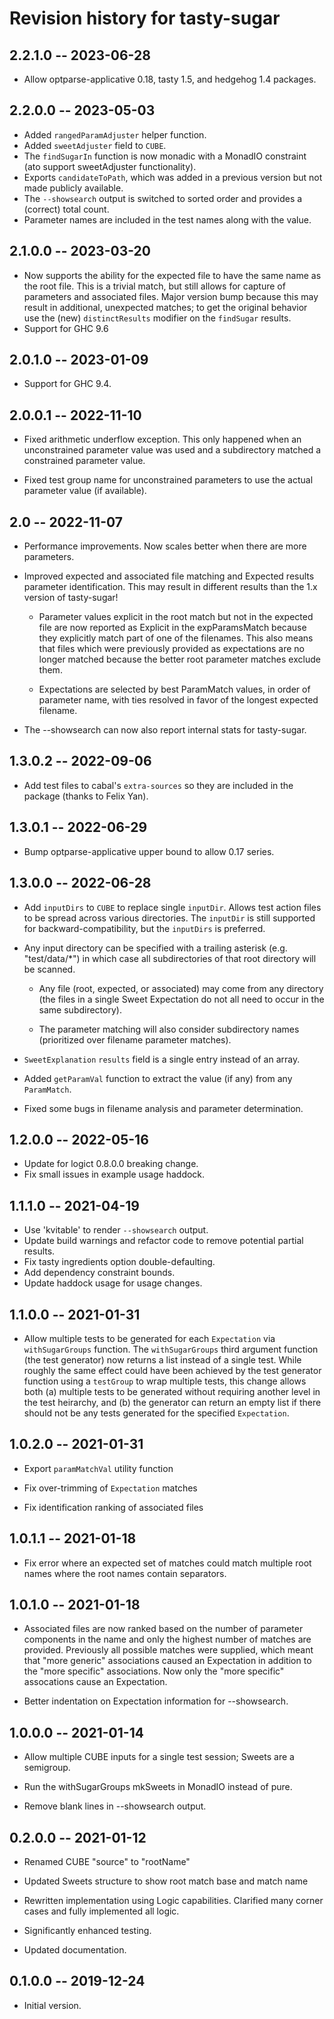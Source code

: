 # Revision history for tasty-sugar

## 2.2.1.0 -- 2023-06-28

 * Allow optparse-applicative 0.18, tasty 1.5, and hedgehog 1.4 packages.

## 2.2.0.0 -- 2023-05-03

 * Added `rangedParamAdjuster` helper function.
 * Added `sweetAdjuster` field to `CUBE`.
 * The `findSugarIn` function is now monadic with a MonadIO constraint (ato
   support sweetAdjuster functionality).
 * Exports `candidateToPath`, which was added in a previous version but not made
   publicly available.
 * The `--showsearch` output is switched to sorted order and provides a (correct)
   total count.
 * Parameter names are included in the test names along with the value.

## 2.1.0.0 -- 2023-03-20

 * Now supports the ability for the expected file to have the same name as the
   root file.  This is a trivial match, but still allows for capture of
   parameters and associated files.  Major version bump because this may result
   in additional, unexpected matches; to get the original behavior use the (new)
   `distinctResults` modifier on the `findSugar` results.
 * Support for GHC 9.6

## 2.0.1.0 -- 2023-01-09

 * Support for GHC 9.4.

## 2.0.0.1 -- 2022-11-10

 * Fixed arithmetic underflow exception.  This only happened when an
   unconstrained parameter value was used and a subdirectory matched a
   constrained parameter value.

 * Fixed test group name for unconstrained parameters to use the actual parameter
   value (if available).

## 2.0 -- 2022-11-07

 * Performance improvements.  Now scales better when there are more parameters.

 * Improved expected and associated file matching and Expected results parameter
   identification.  This may result in different results than the 1.x version of
   tasty-sugar!

   * Parameter values explicit in the root match but not in the expected file are
     now reported as Explicit in the expParamsMatch because they explicitly match
     part of one of the filenames.  This also means that files which were
     previously provided as expectations are no longer matched because the better
     root parameter matches exclude them.

   * Expectations are selected by best ParamMatch values, in order of parameter
     name, with ties resolved in favor of the longest expected filename.

 * The --showsearch can now also report internal stats for tasty-sugar.

## 1.3.0.2 -- 2022-09-06

 * Add test files to cabal's `extra-sources` so they are included in the package
   (thanks to Felix Yan).

## 1.3.0.1 -- 2022-06-29

 * Bump optparse-applicative upper bound to allow 0.17 series.

## 1.3.0.0 -- 2022-06-28

 * Add `inputDirs` to `CUBE` to replace single `inputDir`.  Allows test action
   files to be spread across various directories.  The `inputDir` is still
   supported for backward-compatibility, but the `inputDirs` is preferred.

 * Any input directory can be specified with a trailing asterisk
   (e.g. "test/data/*") in which case all subdirectories of that root directory
   will be scanned.

   - Any file (root, expected, or associated) may come from any directory (the
     files in a single Sweet Expectation do not all need to occur in
     the same subdirectory).

   - The parameter matching will also consider subdirectory names (prioritized
     over filename parameter matches).

 * `SweetExplanation` `results` field is a single entry instead of an array.

 * Added `getParamVal` function to extract the value (if any) from any
   `ParamMatch`.

 * Fixed some bugs in filename analysis and parameter determination.

## 1.2.0.0 -- 2022-05-16

 * Update for logict 0.8.0.0 breaking change.
 * Fix small issues in example usage haddock.

## 1.1.1.0 -- 2021-04-19

 * Use 'kvitable' to render `--showsearch` output.
 * Update build warnings and refactor code to remove potential partial
   results.
 * Fix tasty ingredients option double-defaulting.
 * Add dependency constraint bounds.
 * Update haddock usage for usage changes.

## 1.1.0.0 -- 2021-01-31

 * Allow multiple tests to be generated for each `Expectation` via
   `withSugarGroups` function.  The `withSugarGroups` third argument
   function (the test generator) now returns a list instead of a
   single test.  While roughly the same effect could have been
   achieved by the test generator function using a `testGroup` to wrap
   multiple tests, this change allows both (a) multiple tests to be
   generated without requiring another level in the test heirarchy,
   and (b) the generator can return an empty list if there should not
   be any tests generated for the specified `Expectation`.

## 1.0.2.0 -- 2021-01-31

 * Export `paramMatchVal` utility function

 * Fix over-trimming of `Expectation` matches

 * Fix identification ranking of associated files


## 1.0.1.1 -- 2021-01-18

 * Fix error where an expected set of matches could match multiple
   root names where the root names contain separators.

## 1.0.1.0 -- 2021-01-18

 * Associated files are now ranked based on the number of parameter
   components in the name and only the highest number of matches are
   provided.  Previously all possible matches were supplied, which
   meant that "more generic" associations caused an Expectation in
   addition to the "more specific" associations.  Now only the "more
   specific" assocations cause an Expectation.

 * Better indentation on Expectation information for --showsearch.

## 1.0.0.0 -- 2021-01-14

 * Allow multiple CUBE inputs for a single test session; Sweets are a semigroup.

 * Run the withSugarGroups mkSweets in MonadIO instead of pure.

 * Remove blank lines in --showsearch output.

## 0.2.0.0 -- 2021-01-12

 * Renamed CUBE "source" to "rootName"

 * Updated Sweets structure to show root match base and match name

 * Rewritten implementation using Logic capabilities.  Clarified many
   corner cases and fully implemented all logic.

* Significantly enhanced testing.

 * Updated documentation.

## 0.1.0.0 -- 2019-12-24

* Initial version.
